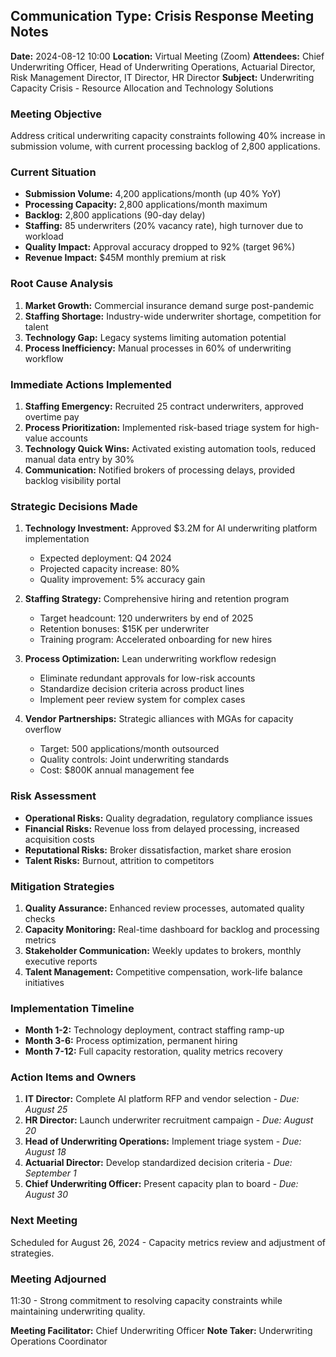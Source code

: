 ## Communication Type: Crisis Response Meeting Notes

**Date:** 2024-08-12 10:00
**Location:** Virtual Meeting (Zoom)
**Attendees:** Chief Underwriting Officer, Head of Underwriting Operations, Actuarial Director, Risk Management Director, IT Director, HR Director
**Subject:** Underwriting Capacity Crisis - Resource Allocation and Technology Solutions

### Meeting Objective
Address critical underwriting capacity constraints following 40% increase in submission volume, with current processing backlog of 2,800 applications.

### Current Situation
- **Submission Volume:** 4,200 applications/month (up 40% YoY)
- **Processing Capacity:** 2,800 applications/month maximum
- **Backlog:** 2,800 applications (90-day delay)
- **Staffing:** 85 underwriters (20% vacancy rate), high turnover due to workload
- **Quality Impact:** Approval accuracy dropped to 92% (target 96%)
- **Revenue Impact:** $45M monthly premium at risk

### Root Cause Analysis
1. **Market Growth:** Commercial insurance demand surge post-pandemic
2. **Staffing Shortage:** Industry-wide underwriter shortage, competition for talent
3. **Technology Gap:** Legacy systems limiting automation potential
4. **Process Inefficiency:** Manual processes in 60% of underwriting workflow

### Immediate Actions Implemented
1. **Staffing Emergency:** Recruited 25 contract underwriters, approved overtime pay
2. **Process Prioritization:** Implemented risk-based triage system for high-value accounts
3. **Technology Quick Wins:** Activated existing automation tools, reduced manual data entry by 30%
4. **Communication:** Notified brokers of processing delays, provided backlog visibility portal

### Strategic Decisions Made
1. **Technology Investment:** Approved $3.2M for AI underwriting platform implementation
   - Expected deployment: Q4 2024
   - Projected capacity increase: 80%
   - Quality improvement: 5% accuracy gain

2. **Staffing Strategy:** Comprehensive hiring and retention program
   - Target headcount: 120 underwriters by end of 2025
   - Retention bonuses: $15K per underwriter
   - Training program: Accelerated onboarding for new hires

3. **Process Optimization:** Lean underwriting workflow redesign
   - Eliminate redundant approvals for low-risk accounts
   - Standardize decision criteria across product lines
   - Implement peer review system for complex cases

4. **Vendor Partnerships:** Strategic alliances with MGAs for capacity overflow
   - Target: 500 applications/month outsourced
   - Quality controls: Joint underwriting standards
   - Cost: $800K annual management fee

### Risk Assessment
- **Operational Risks:** Quality degradation, regulatory compliance issues
- **Financial Risks:** Revenue loss from delayed processing, increased acquisition costs
- **Reputational Risks:** Broker dissatisfaction, market share erosion
- **Talent Risks:** Burnout, attrition to competitors

### Mitigation Strategies
1. **Quality Assurance:** Enhanced review processes, automated quality checks
2. **Capacity Monitoring:** Real-time dashboard for backlog and processing metrics
3. **Stakeholder Communication:** Weekly updates to brokers, monthly executive reports
4. **Talent Management:** Competitive compensation, work-life balance initiatives

### Implementation Timeline
- **Month 1-2:** Technology deployment, contract staffing ramp-up
- **Month 3-6:** Process optimization, permanent hiring
- **Month 7-12:** Full capacity restoration, quality metrics recovery

### Action Items and Owners
1. **IT Director:** Complete AI platform RFP and vendor selection - *Due: August 25*
2. **HR Director:** Launch underwriter recruitment campaign - *Due: August 20*
3. **Head of Underwriting Operations:** Implement triage system - *Due: August 18*
4. **Actuarial Director:** Develop standardized decision criteria - *Due: September 1*
5. **Chief Underwriting Officer:** Present capacity plan to board - *Due: August 30*

### Next Meeting
Scheduled for August 26, 2024 - Capacity metrics review and adjustment of strategies.

### Meeting Adjourned
11:30 - Strong commitment to resolving capacity constraints while maintaining underwriting quality.

**Meeting Facilitator:** Chief Underwriting Officer
**Note Taker:** Underwriting Operations Coordinator